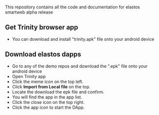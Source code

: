 This repository contains all the code and documentation for elastos smartweb alpha release

## Get Trinity browser app
* You can download and install "trinity.apk" file onto your android device

## Download elastos dapps
* Go to any of the demo repos and download the ".epk" file onto your android device
* Open Trinity app
* Click the meme icon on the top left.
* Click **Import from Local file** on the top.
* Locate the download the epk file and confirm.
* You will find the app in the app list.
* Click the close icon on the top right.
* Click the app icon to start the DApp.
